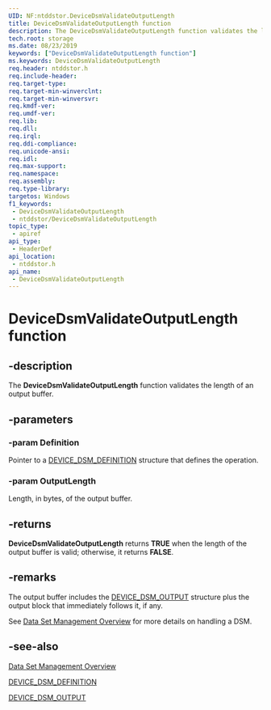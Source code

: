 ```yaml
---
UID: NF:ntddstor.DeviceDsmValidateOutputLength
title: DeviceDsmValidateOutputLength function
description: The DeviceDsmValidateOutputLength function validates the length of an output buffer.
tech.root: storage
ms.date: 08/23/2019
keywords: ["DeviceDsmValidateOutputLength function"]
ms.keywords: DeviceDsmValidateOutputLength
req.header: ntddstor.h
req.include-header: 
req.target-type: 
req.target-min-winverclnt: 
req.target-min-winversvr: 
req.kmdf-ver: 
req.umdf-ver: 
req.lib: 
req.dll: 
req.irql: 
req.ddi-compliance: 
req.unicode-ansi: 
req.idl: 
req.max-support: 
req.namespace: 
req.assembly: 
req.type-library: 
targetos: Windows
f1_keywords:
 - DeviceDsmValidateOutputLength
 - ntddstor/DeviceDsmValidateOutputLength
topic_type:
 - apiref
api_type:
 - HeaderDef
api_location:
 - ntddstor.h
api_name:
 - DeviceDsmValidateOutputLength
---
```


# DeviceDsmValidateOutputLength function


## -description

The **DeviceDsmValidateOutputLength** function validates the length of an output buffer.

## -parameters

### -param Definition

Pointer to a [DEVICE_DSM_DEFINITION](ns-ntddstor-_device_dsm_definition.md) structure that defines the operation.

### -param OutputLength

Length, in bytes, of the output buffer.

## -returns

**DeviceDsmValidateOutputLength** returns **TRUE** when the length of the output buffer is valid; otherwise, it returns **FALSE**.

## -remarks

The output buffer includes the [DEVICE_DSM_OUTPUT](ns-ntddstor-_device_manage_data_set_attributes_output.md) structure plus the output block that immediately follows it, if any.

See [Data Set Management Overview](/windows-hardware/drivers/storage/data-set-management-overview) for more details on handling a DSM.

## -see-also

[Data Set Management Overview](/windows-hardware/drivers/storage/data-set-management-overview)

[DEVICE_DSM_DEFINITION](ns-ntddstor-_device_dsm_definition.md)

[DEVICE_DSM_OUTPUT](ns-ntddstor-_device_manage_data_set_attributes_output.md)
